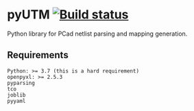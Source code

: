 # pyUTM [![Build status](https://travis-ci.com/umd-lhcb/pyUTM.svg?branch=master)](https://travis-ci.com/umd-lhcb)
Python library for PCad netlist parsing and mapping generation.

## Requirements
```
Python: >= 3.7 (this is a hard requirement)
openpyxl: >= 2.5.3
pyparsing
tco
joblib
pyyaml
```
